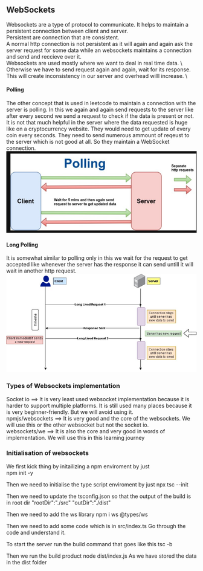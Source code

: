 ## WebSockets
Websockets are a type of protocol to communicate. It helps to maintain a persistent connection between client and server. \
Persistent are connection that are consistent. \
A normal http connection is not persistent as it will again and again ask the server request for some data while an websockets maintains a connection and send and reccieve over it. \
Websockets are used mostly where we want to deal in real time data. \ 
Otherwise we have to send request again and again, wait for its response. \
This will create inconsistency in our server and overhead willl increase. \

#### Polling
The other concept that is used in leetcode to maintain a connection with the server is polling.
In this we again and again send requests to the server like after every second we send a request to check if the data is present or not.
It is not that much helpful in the server where the data requested is huge like on a cryptocurrency website. They would need to get update of every coin every seconds. They need to send numerous ammount of reqeust to the server which is not good at all. So they maintain a WebSocket connection. \
![alt text](image.png)

#### Long Polling
It is somewhat similar to polling only in this we wait for the request to get accepted like whenever the server has the response it can send untill it will wait in another http request.\
![alt text](image-1.png)


### Types of Websockets implementation
Socket io ==> It is very least used websocket implementation because it is harder to support multiple platforms. It is still used many places because it is very beginner-friendly. But we will avoid using it. \
npmjs/websockets ==> It is very good and the core of the websockets. We will use this or the other websocket but not the socket io. \
websockets/we ==> It is also the core and very good in words of implementation. We will use this in this learning journey


### Initialisation of websockets
We first kick thing by initailizing a npm enviroment by just\
    npm init -y

Then we need to initialise the type script enviroment by just
    npx tsc --init

Then we need to update the tsconfig.json so that the output of the build is in root dir
    "rootDir":"./src"
    "outDir":"./dist"

Then we need to add the ws library
    npm i ws @types/ws

Then we need to add some code which is in src/index.ts
Go through the code and understand it.

To start the server run the build command that goes like this
    tsc -b

Then we run the build product 
    node dist/index.js
As we have stored the data in the dist folder
